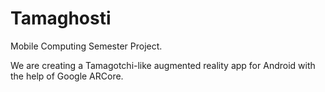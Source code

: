 # Tamaghosti

Mobile Computing Semester Project.

We are creating a Tamagotchi-like augmented reality app for Android with the help of Google ARCore.
